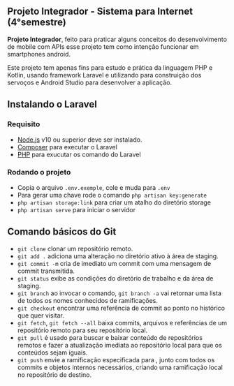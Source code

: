 ## Projeto Integrador - Sistema para Internet (4°semestre)
**Projeto Integrador**, feito para praticar alguns conceitos do desenvolvimento de mobile com APIs
esse projeto tem como intenção funcionar em smartphones android.

Este projeto tem apenas fins para estudo e prática da linguagem PHP e Kotlin, usando framework Laravel e utilizando para construição dos servoços e Android Studio para desenvolver a aplicação.

## Instalando o Laravel

### Requisito 
- [Node.js](https://nodejs.org/en/) v10 ou superior deve ser instalado.
- [Composer](https://getcomposer.org/) para executar o Laravel
- [PHP](https://www.php.net/downloads.php) para exucutar os comando do Laravel

### Rodando o projeto
- Copia o arquivo `.env.exemple`, cole e muda para `.env`
- Para gerar uma chave rode o comando `php artisan key:generate`
- `php artisan storage:link` para criar um atalho do diretório storage
- `php artisan serve` para iniciar o servidor

## Comando básicos do Git
- `git clone` clonar um repositório remoto.
- `git add .` adiciona uma alteração no diretório ativo à área de staging.
- `git commit -m` cria de imediato um commit com uma mensagem de commit transmitida.
- `git status` exibe as condições do diretório de trabalho e da área de staging.
- `git branch`  ao invocar o comando, `git branch -a` vai retornar uma lista de todos os nomes conhecidos de ramificações.
- `git checkout`  encontrar uma referência de commit ao ponto no histórico que quer visitar.
- `git fetch`, `git fetch --all` baixa commits, arquivos e referências de um repositório remoto para seu repositório local.
- `git pull` é usado para buscar e baixar conteúdo de repositórios remotos e fazer a atualização imediata ao repositório local para que os conteúdos sejam iguais.
- `git push` envie a ramificação especificada para , junto com todos os commits e objetos internos necessários, criando uma ramificação local no repositório de destino.
